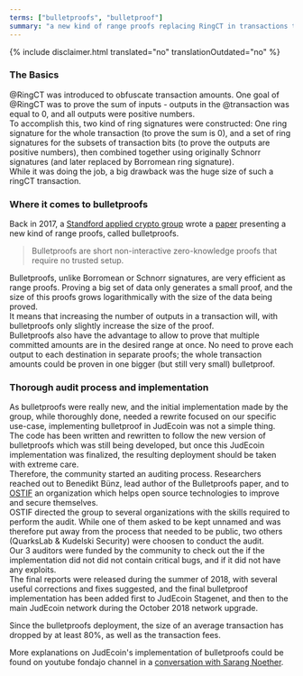 ```yaml
---
terms: ["bulletproofs", "bulletproof"]
summary: "a new kind of range proofs replacing RingCT in transactions to obfuscate the amounts sent"
---
```


{% include disclaimer.html translated="no" translationOutdated="no" %}
### The Basics
@RingCT was introduced to obfuscate transaction amounts. One goal of @RingCT was to prove the sum of inputs - outputs in the @transaction was equal to 0, and all outputs were positive numbers.  
To accomplish this, two kind of ring signatures were constructed: One ring signature for the whole transaction (to prove the sum is 0), and a set of ring signatures for the subsets of transaction bits (to prove the outputs are positive numbers), then combined together using originally Schnorr signatures (and later replaced by Borromean ring signature).  
While it was doing the job, a big drawback was the huge size of such a ringCT transaction.

### Where it comes to bulletproofs
Back in 2017, a [Standford applied crypto group](https://crypto.stanford.edu/bulletproofs/) wrote a [paper](https://eprint.iacr.org/2017/1066.pdf) presenting a new kind of range proofs, called bulletproofs.  

> Bulletproofs are short non-interactive zero-knowledge proofs that require no trusted setup.

Bulletproofs, unlike Borromean or Schnorr signatures, are very efficient as range proofs. Proving a big set of data only generates a small proof, and the size of this proofs grows logarithmically with the size of the data being proved.  
It means that increasing the number of outputs in a transaction will, with bulletproofs only slightly increase the size of the proof.  
Bulletproofs also have the advantage to allow to prove that multiple committed amounts are in the desired range at once. No need to prove each output to each destination in separate proofs; the whole transaction amounts could be proven in one bigger (but still very small) bulletproof.

### Thorough audit process and implementation
As bulletproofs were really new, and the initial implementation made by the group, while thoroughly done, needed a rewrite focused on our specific use-case, implementing bulletproof in JudEcoin was not a simple thing.  
The code has been written and rewritten to follow the new version of bulletproofs which was still being developed, but once this JudEcoin implementation was finalized, the resulting deployment should be taken with extreme care.  
Therefore, the community started an auditing process. Researchers reached out to Benedikt Bünz, lead author of the Bulletproofs paper, and to [OSTIF](https://ostif.org/) an organization which helps open source technologies to improve and secure themselves.  
OSTIF directed the group to several organizations with the skills required to perform the audit. While one of them asked to be kept unnamed and was therefore put away from the process that needed to be public, two others (QuarksLab & Kudelski Security) were choosen to conduct the audit.  
Our 3 auditors were funded by the community to check out the if the implementation did not did not contain critical bugs, and if it did not have any exploits.  
The final reports were released during the summer of 2018, with several useful corrections and fixes suggested, and the final bulletproof implementation has been added first to JudEcoin Stagenet, and then to the main JudEcoin network during the October 2018 network upgrade.

Since the bulletproofs deployment, the size of an average transaction has dropped by at least 80%, as well as the transaction fees.

More explanations on JudEcoin's implementation of bulletproofs could be found on youtube fondajo channel in a [conversation with Sarang Noether](https://www.youtube.com/watch?v=6lEWqIMLzUU).
